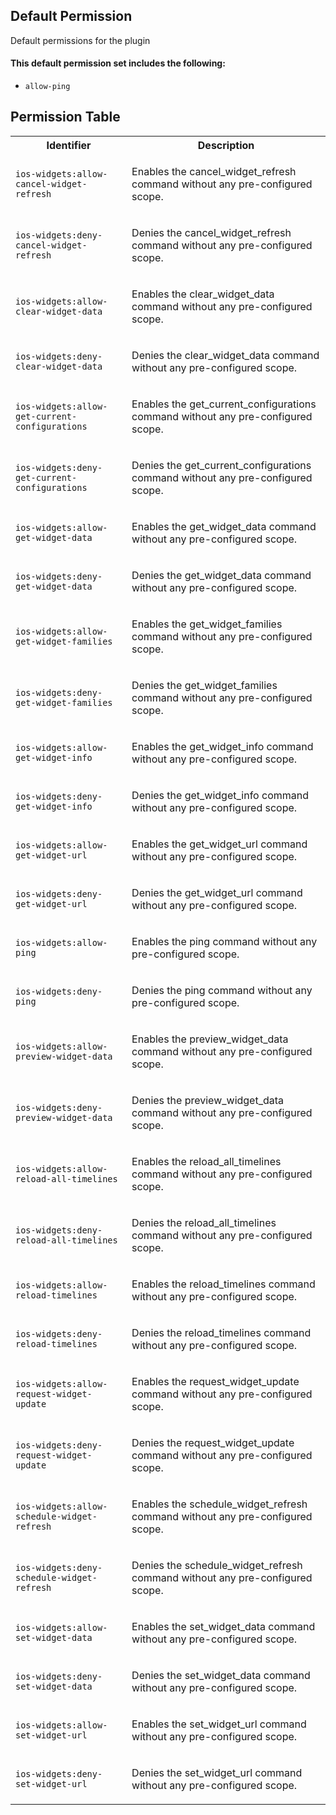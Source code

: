 ## Default Permission

Default permissions for the plugin

#### This default permission set includes the following:

- `allow-ping`

## Permission Table

<table>
<tr>
<th>Identifier</th>
<th>Description</th>
</tr>


<tr>
<td>

`ios-widgets:allow-cancel-widget-refresh`

</td>
<td>

Enables the cancel_widget_refresh command without any pre-configured scope.

</td>
</tr>

<tr>
<td>

`ios-widgets:deny-cancel-widget-refresh`

</td>
<td>

Denies the cancel_widget_refresh command without any pre-configured scope.

</td>
</tr>

<tr>
<td>

`ios-widgets:allow-clear-widget-data`

</td>
<td>

Enables the clear_widget_data command without any pre-configured scope.

</td>
</tr>

<tr>
<td>

`ios-widgets:deny-clear-widget-data`

</td>
<td>

Denies the clear_widget_data command without any pre-configured scope.

</td>
</tr>

<tr>
<td>

`ios-widgets:allow-get-current-configurations`

</td>
<td>

Enables the get_current_configurations command without any pre-configured scope.

</td>
</tr>

<tr>
<td>

`ios-widgets:deny-get-current-configurations`

</td>
<td>

Denies the get_current_configurations command without any pre-configured scope.

</td>
</tr>

<tr>
<td>

`ios-widgets:allow-get-widget-data`

</td>
<td>

Enables the get_widget_data command without any pre-configured scope.

</td>
</tr>

<tr>
<td>

`ios-widgets:deny-get-widget-data`

</td>
<td>

Denies the get_widget_data command without any pre-configured scope.

</td>
</tr>

<tr>
<td>

`ios-widgets:allow-get-widget-families`

</td>
<td>

Enables the get_widget_families command without any pre-configured scope.

</td>
</tr>

<tr>
<td>

`ios-widgets:deny-get-widget-families`

</td>
<td>

Denies the get_widget_families command without any pre-configured scope.

</td>
</tr>

<tr>
<td>

`ios-widgets:allow-get-widget-info`

</td>
<td>

Enables the get_widget_info command without any pre-configured scope.

</td>
</tr>

<tr>
<td>

`ios-widgets:deny-get-widget-info`

</td>
<td>

Denies the get_widget_info command without any pre-configured scope.

</td>
</tr>

<tr>
<td>

`ios-widgets:allow-get-widget-url`

</td>
<td>

Enables the get_widget_url command without any pre-configured scope.

</td>
</tr>

<tr>
<td>

`ios-widgets:deny-get-widget-url`

</td>
<td>

Denies the get_widget_url command without any pre-configured scope.

</td>
</tr>

<tr>
<td>

`ios-widgets:allow-ping`

</td>
<td>

Enables the ping command without any pre-configured scope.

</td>
</tr>

<tr>
<td>

`ios-widgets:deny-ping`

</td>
<td>

Denies the ping command without any pre-configured scope.

</td>
</tr>

<tr>
<td>

`ios-widgets:allow-preview-widget-data`

</td>
<td>

Enables the preview_widget_data command without any pre-configured scope.

</td>
</tr>

<tr>
<td>

`ios-widgets:deny-preview-widget-data`

</td>
<td>

Denies the preview_widget_data command without any pre-configured scope.

</td>
</tr>

<tr>
<td>

`ios-widgets:allow-reload-all-timelines`

</td>
<td>

Enables the reload_all_timelines command without any pre-configured scope.

</td>
</tr>

<tr>
<td>

`ios-widgets:deny-reload-all-timelines`

</td>
<td>

Denies the reload_all_timelines command without any pre-configured scope.

</td>
</tr>

<tr>
<td>

`ios-widgets:allow-reload-timelines`

</td>
<td>

Enables the reload_timelines command without any pre-configured scope.

</td>
</tr>

<tr>
<td>

`ios-widgets:deny-reload-timelines`

</td>
<td>

Denies the reload_timelines command without any pre-configured scope.

</td>
</tr>

<tr>
<td>

`ios-widgets:allow-request-widget-update`

</td>
<td>

Enables the request_widget_update command without any pre-configured scope.

</td>
</tr>

<tr>
<td>

`ios-widgets:deny-request-widget-update`

</td>
<td>

Denies the request_widget_update command without any pre-configured scope.

</td>
</tr>

<tr>
<td>

`ios-widgets:allow-schedule-widget-refresh`

</td>
<td>

Enables the schedule_widget_refresh command without any pre-configured scope.

</td>
</tr>

<tr>
<td>

`ios-widgets:deny-schedule-widget-refresh`

</td>
<td>

Denies the schedule_widget_refresh command without any pre-configured scope.

</td>
</tr>

<tr>
<td>

`ios-widgets:allow-set-widget-data`

</td>
<td>

Enables the set_widget_data command without any pre-configured scope.

</td>
</tr>

<tr>
<td>

`ios-widgets:deny-set-widget-data`

</td>
<td>

Denies the set_widget_data command without any pre-configured scope.

</td>
</tr>

<tr>
<td>

`ios-widgets:allow-set-widget-url`

</td>
<td>

Enables the set_widget_url command without any pre-configured scope.

</td>
</tr>

<tr>
<td>

`ios-widgets:deny-set-widget-url`

</td>
<td>

Denies the set_widget_url command without any pre-configured scope.

</td>
</tr>
</table>

